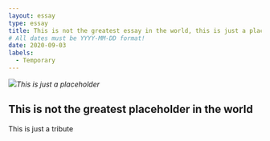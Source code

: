 ```yaml
---
layout: essay
type: essay
title: This is not the greatest essay in the world, this is just a placeholder.
# All dates must be YYYY-MM-DD format!
date: 2020-09-03
labels:
  - Temporary
---
```


<img class="ui tiny right spaced image" src="https://i.pinimg.com/originals/a6/66/32/a66632b2a32f83fc3747aa996904a95e.jpg">*This is just a placeholder*

## This is not the greatest placeholder in the world

This is just a tribute
